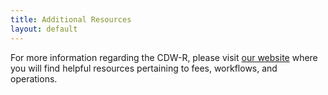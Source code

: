```yaml
---
title: Additional Resources
layout: default
---
```


For more information regarding the CDW-R, please visit [our website](https://www.bmc.org/research/clinical-data-warehouse-cdw) where you will find helpful resources pertaining to fees, workflows, and operations. 
